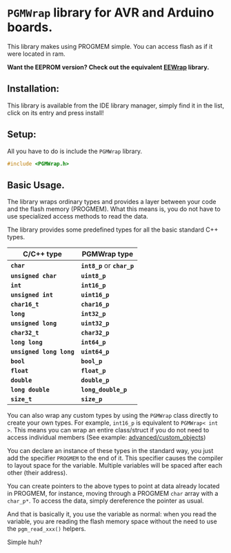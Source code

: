 # `PGMWrap` library for AVR and Arduino boards.

This library makes using PROGMEM simple. You can access flash as if it were located in ram.

**Want the EEPROM version? Check out the equivalent [EEWrap](https://github.com/Chris--A/EEWrap) library.**

## Installation:

This library is available from the IDE library manager, simply find it in the list, click on its entry and press install!

## Setup:

All you have to do is include the `PGMWrap` library.

```C++
#include <PGMWrap.h>
```

## Basic Usage.

The library wraps ordinary types and provides a layer between your code and the flash memory (PROGMEM). What this means is, you do not have to use specialized access methods to read the data.

The library provides some predefined types for all the basic standard C++ types.

C/C++ type | PGMWrap type
------------ | -------------
**`char`** | **`int8_p`** or **`char_p`**
**`unsigned char`** | **`uint8_p`**
**`int`** | **`int16_p`**
**`unsigned int`** | **`uint16_p`**
**`char16_t`** | **`char16_p`**
**`long`** | **`int32_p`**
**`unsigned long`** | **`uint32_p`**
**`char32_t`** | **`char32_p`**
**`long long`** | **`int64_p`**
**`unsigned long long`** | **`uint64_p`**
**`bool`** | **`bool_p`**
**`float`** | **`float_p`**
**`double`** | **`double_p`**
**`long double`** | **`long_double_p`**
**`size_t`** | **`size_p`**

You can also wrap any custom types by using the `PGMWrap` class directly to create your own types.
For example, `int16_p` is equivalent to `PGMWrap< int >`. This means you can wrap an entire class/struct if you do not need to access individual members (See example: [advanced/custom_objects](examples/advanced/custom_objects/custom_objects.ino))

You can declare an instance of these types in the standard way, you just add the specifier `PROGMEM` to the end of it.
This specifier causes the compiler to layout space for the variable. Multiple variables will be spaced after each other (their address).

You can create pointers to the above types to point at data already located in PROGMEM, for instance, moving through a PROGMEM `char` array with a `char_p*`. To access the data, simply dereference the pointer as usual.

And that is basically it, you use the variable as normal: when you read the variable, you are reading the flash memory space without the need to use the `pgm_read_xxx()` helpers.

Simple huh?
